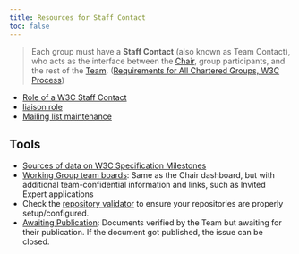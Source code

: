 ```yaml
---
title: Resources for Staff Contact
toc: false
---
```


> Each group must have a **Staff Contact** (also known as Team Contact), who acts as the interface between the [Chair](../chair/), group participants, and the rest of the [Team](https://www.w3.org/policies/process/#team). ([Requirements for All Chartered Groups, W3C Process](https://www.w3.org/policies/process/#ReqsAllGroups))

- [Role of a W3C Staff Contact](role.md)
- [liaison role](liaison-role.md)
- [Mailing list maintenance](remote-maintainers.md)

## Tools

- [Sources of data on W3C Specification Milestones](https://www.w3.org/PM/Group/milestones-list.html)
- [Working Group team boards](https://www.w3.org/2019/06/dashboard/?gtype=working): Same as the Chair dashboard, but with additional team-confidential information and links, such as Invited Expert applications
- Check the [repository validator](https://w3c.github.io/validate-repos/report.html?grouptype=workinggroup) to ensure your repositories are properly setup/configured.
- [Awaiting Publication](https://github.com/w3c/transitions/issues?q=is%3Aissue+is%3Aopen+label%3A%22Awaiting+Publication%22): Documents verified by the Team but awaiting for their publication. If the document got published, the issue can be closed.
